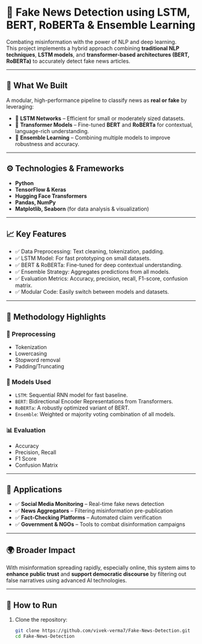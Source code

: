 # 📰 Fake News Detection using LSTM, BERT, RoBERTa & Ensemble Learning

Combating misinformation with the power of NLP and deep learning.  
This project implements a hybrid approach combining **traditional NLP techniques**, **LSTM models**, and **transformer-based architectures (BERT, RoBERTa)** to accurately detect fake news articles.

---

## 🚀 What We Built

A modular, high-performance pipeline to classify news as **real or fake** by leveraging:

- 🔁 **LSTM Networks** – Efficient for small or moderately sized datasets.
- 🤖 **Transformer Models** – Fine-tuned **BERT** and **RoBERTa** for contextual, language-rich understanding.
- 🧠 **Ensemble Learning** – Combining multiple models to improve robustness and accuracy.

---

## ⚙️ Technologies & Frameworks

- **Python**
- **TensorFlow & Keras**
- **Hugging Face Transformers**
- **Pandas, NumPy**
- **Matplotlib, Seaborn** (for data analysis & visualization)

---

## 📈 Key Features

- ✅ Data Preprocessing: Text cleaning, tokenization, padding.
- ✅ LSTM Model: For fast prototyping on small datasets.
- ✅ BERT & RoBERTa: Fine-tuned for deep contextual understanding.
- ✅ Ensemble Strategy: Aggregates predictions from all models.
- ✅ Evaluation Metrics: Accuracy, precision, recall, F1-score, confusion matrix.
- ✅ Modular Code: Easily switch between models and datasets.

---

## 🧪 Methodology Highlights

### 🔡 Preprocessing
- Tokenization
- Lowercasing
- Stopword removal
- Padding/Truncating

### 🧬 Models Used
- `LSTM`: Sequential RNN model for fast baseline.
- `BERT`: Bidirectional Encoder Representations from Transformers.
- `RoBERTa`: A robustly optimized variant of BERT.
- `Ensemble`: Weighted or majority voting combination of all models.

### 📊 Evaluation
- Accuracy
- Precision, Recall
- F1 Score
- Confusion Matrix

---

## 🧠 Applications

- ✅ **Social Media Monitoring** – Real-time fake news detection
- ✅ **News Aggregators** – Filtering misinformation pre-publication
- ✅ **Fact-Checking Platforms** – Automated claim verification
- ✅ **Government & NGOs** – Tools to combat disinformation campaigns

---

## 🌍 Broader Impact

With misinformation spreading rapidly, especially online, this system aims to **enhance public trust** and **support democratic discourse** by filtering out false narratives using advanced AI technologies.

---

## 🧾 How to Run

1. Clone the repository:
   ```bash
   git clone https://github.com/vivek-verma7/Fake-News-Detection.git
   cd Fake-News-Detection
